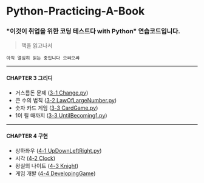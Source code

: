 # Python-Practicing-A-Book
### "이것이 취업을 위한 코딩 테스트다 with Python" 연습코드입니다.
> 책을 읽고나서

    아직 열심히 읽는 중입니다 으쌰으쌰

<hr>

#### CHAPTER 3 그리디

* 거스름돈 문제 ([3-1 Change.py](/CH3+Greedy/3-1+Change.py))
* 큰 수의 법칙 ([3-2 LawOfLargeNumber.py](/CH3+Greedy/3-2+LawOfLargeNumber.py))
* 숫자 카드 게임 ([3-3 CardGame.py](/CH3+Greedy/3-3+CardGame.py))
* 1이 될 때까지 ([3-3 UntilBecoming1.py](/CH3+Greedy/3-4+UntilBecoming1.py))

<hr>

#### CHAPTER 4 구현
* 상하좌우 ([4-1 UpDownLeftRight.py]())
* 시각 ([4-2 Clock]())
* 왕실의 나이트 ([4-3 Knight]())
* 게임 개발 ([4-4 DevelopingGame]())
